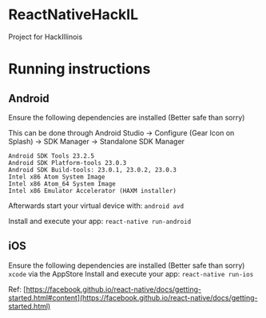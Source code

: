 # ReactNativeHackIL
Project for HackIllinois
 
# Running instructions
## Android
Ensure the following dependencies are installed (Better safe than sorry)

This can be done through Android Studio -> Configure (Gear Icon on Splash) -> SDK Manager -> Standalone SDK Manager
```
Android SDK Tools 23.2.5
Android SDK Platform-tools 23.0.3
Android SDK Build-tools: 23.0.1, 23.0.2, 23.0.3
Intel x86 Atom System Image
Intel x86 Atom_64 System Image
Intel x86 Emulator Accelerator (HAXM installer)
```
Afterwards start your virtual device with: `android avd`

Install and execute your app: `react-native run-android`

## iOS
Ensure the following dependencies are installed (Better safe than sorry)
`xcode` via the AppStore
Install and execute your app: `react-native run-ios`

Ref: [https://facebook.github.io/react-native/docs/getting-started.html#content](https://facebook.github.io/react-native/docs/getting-started.html)
